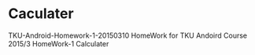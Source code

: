 # Caculater
TKU-Android-Homework-1-20150310
HomeWork for TKU Andoird Course 2015/3
HomeWork-1 Calculater
